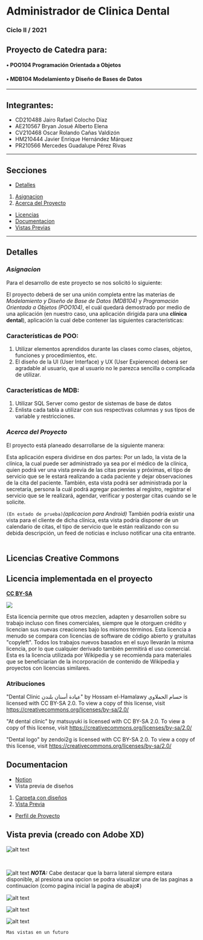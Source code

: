 # Administrador de Clinica Dental
### **Ciclo II / 2021**
## Proyecto de Catedra para:
#### • POO104 Programación Orientada a Objetos
#### • MDB104 Modelamiento y Diseño de Bases de Datos
---
## Integrantes:
- CD210488 Jairo Rafael Colocho Díaz
- AE210567 Bryan Josué Alberto Elena
- CV210468 Oscar Rolando Cañas Valdizón
- HM210444 Javier Enrique Hernández Márquez
- PR210566 Mercedes Guadalupe Pérez Rivas
---

## Secciones
- [Detalles](#Details)
1. [Asignacion](#Asignation)
2. [Acerca del Proyecto](#About)
- [Licencias](#License)
- [Documentacion](#Documentation)
- [Vistas Previas](#Preview)

---
<a name = "Details"></a>

## Detalles

<a name = "Asignation"></a>

### *Asignacion*
Para el desarrollo de este proyecto se nos solicitó lo siguiente:

El proyecto deberá de ser una unión completa entre las materias de *Modelamiento y Diseño de Base de Datos (MDB104)* y *Programación Orientada a Objetos (POO104)*, el cuál quedará demostrado por medio de una aplicación (en nuestro caso, una aplicación dirigida para una **clínica dental**), aplicación la cual debe contener las siguientes características:

### Características de POO:
1.	Utilizar elementos aprendidos durante las clases como clases, objetos, funciones y procedimientos, etc.
2.	El diseño de la UI (User Interface) y UX (User Expierence) deberá ser agradable al usuario, que al usuario no le parezca sencilla o complicada de utilizar.

### Características de MDB:
1.	Utilizar SQL Server como gestor de sistemas de base de datos
2.	Enlista cada tabla a utilizar con sus respectivas columnas y sus tipos de variable y restricciones.

<a name = "About"></a>

### *Acerca del Proyecto*
El proyecto está planeado desarrollarse de la siguiente manera:

Esta aplicación espera dividirse en dos partes: Por un lado, la vista de la clínica, la cual puede ser administrado ya sea por el médico de la clínica, quien podrá ver una vista previa de las citas previas y próximas, el tipo de servicio que se le estará realizando a cada paciente y dejar observaciones de la cita del paciente. 
También, esta vista podrá ser administrada por la secretaria, persona la cuál podrá agregar pacientes al registro, registrar el servicio que se le realizará, agendar, verificar y postergar citas cuando se le solicite.

`(En estado de prueba)`*(aplicacion para Android)* También podría existir una vista para el cliente de dicha clínica, esta vista podría disponer de un calendario de citas, el tipo de servicio que le están realizando con su debida descripción, un feed de noticias e incluso notificar una cita entrante.
 
<a name = "License"></a>

## Licencias Creative Commons
## Licencia implementada en el proyecto

[**CC BY-SA**](https://creativecommons.org/licenses/by-sa/4.0/)

![](https://licensebuttons.net/l/by-sa/3.0/88x31.png)

Esta licencia permite que otros mezclen, adapten y desarrollen sobre su trabajo incluso con fines comerciales, siempre que le otorguen crédito y licencian sus nuevas creaciones bajo los mismos términos. Esta licencia a menudo se compara con licencias de software de código abierto y gratuitas "copyleft". Todos los trabajos nuevos basados ​​en el suyo llevarán la misma licencia, por lo que cualquier derivado también permitirá el uso comercial. Esta es la licencia utilizada por Wikipedia y se recomienda para materiales que se beneficiarían de la incorporación de contenido de Wikipedia y proyectos con licencias similares.

### Atribuciones

 "Dental Clinic عيادة أسنان بلندن" by Hossam el-Hamalawy حسام الحملاوي is licensed with CC BY-SA 2.0. To view a copy of this license, visit https://creativecommons.org/licenses/by-sa/2.0/

"At dental clinic" by matsuyuki is licensed with CC BY-SA 2.0. To view a copy of this license, visit https://creativecommons.org/licenses/by-sa/2.0/

"Dental logo" by zendoi2g is licensed with CC BY-SA 2.0. To view a copy of this license, visit https://creativecommons.org/licenses/by-sa/2.0/

<a name = "Documentation"></a>


## Documentacion

- [Notion](https://www.notion.so/PROYECTO-C-TEDRA-FASE-1-95c19c6cd200410bb5ad1fbe29b6f0f2)
- Vista previa de diseños
1. [Carpeta con diseños](https://github.com/josuelena1/ProyectoCatedraCiclo02-2021/tree/master/Preview)
2. [Vista Previa](#Preview)
- [Perfil de Proyecto](https://github.com/josuelena1/ProyectoCatedraCiclo02-2021/blob/master/Documentos/Perfil%20de%20Proyecto1.pdf)

<a name = "Preview"></a>

## Vista previa (creado con Adobe XD)

![alt text](https://github.com/josuelena1/ProyectoCatedraCiclo02-2021/blob/master/Assets_old/LoginWindow.png?raw=true)

<br>

![alt text](https://github.com/josuelena1/ProyectoCatedraCiclo02-2021/blob/master/Assets_old/MainPage.png?raw=true)
***NOTA:*** Cabe destacar que la barra lateral siempre estara disponible, al presiona una opcion se podra visualizar una de las paginas a continuacion (como pagina inicial la pagina de abajo:arrow_double_down:)

![alt text](https://github.com/josuelena1/ProyectoCatedraCiclo02-2021/blob/master/Assets_old/HomePage.png?raw=true)

![alt text](https://github.com/josuelena1/ProyectoCatedraCiclo02-2021/blob/master/Assets_old/AppointmentsPage.png?raw=true)

![alt text](https://github.com/josuelena1/ProyectoCatedraCiclo02-2021/blob/master/Assets_old/PatientsPage.png?raw=true)

`Mas vistas en un futuro`
